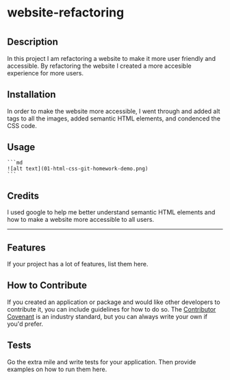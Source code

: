 # website-refactoring

# <Website Refactor>

## Description

In this project I am refactoring a website to make it more user friendly and accessible. By refactoring the website I created a more accesible experience for more users.

## Installation
In order to make the website more accessible, I went through and added alt tags to all the images, added semantic HTML elements, and condenced the CSS code.

## Usage

    ```md
    ![alt text](01-html-css-git-homework-demo.png)
    ```
## Credits
I used google to help me better understand semantic HTML elements and how to make a website more accessible to all users.

---

## Features
If your project has a lot of features, list them here.
## How to Contribute
If you created an application or package and would like other developers to contribute it, you can include guidelines for how to do so. The [Contributor Covenant](https://www.contributor-covenant.org/) is an industry standard, but you can always write your own if you'd prefer.
## Tests
Go the extra mile and write tests for your application. Then provide examples on how to run them here.
